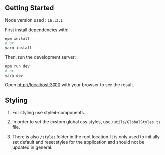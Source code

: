 ## Getting Started

Node version used : `16.13.1`

First install dependencies with:

```bash
npm install
# or
yarn install
```

Then, run the development server:

```bash
npm run dev
# or
yarn dev
```

Open [http://localhost:3000](http://localhost:3000) with your browser to see the result.

## Styling

1. For styling use styled-components.

2. In order to set the custom global css styles, use `/utils/GlobalStyles.ts` file.

3. There is also `/styles` folder in the root location. It is only
   used to initially set default and reset styles for the application and should not be updated in general.
